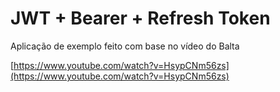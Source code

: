 # JWT + Bearer + Refresh Token

Aplicação de exemplo feito com base no vídeo do Balta

[https://www.youtube.com/watch?v=HsypCNm56zs](https://www.youtube.com/watch?v=HsypCNm56zs)